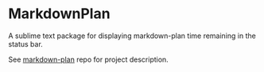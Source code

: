 # MarkdownPlan

A sublime text package for displaying markdown-plan time remaining in the status bar.

See [markdown-plan](https://github.com/rexgarland/markdown-plan) repo for project description.